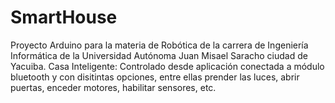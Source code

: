 # SmartHouse
Proyecto Arduino para la materia de Robótica de la carrera de Ingeniería Informática de la Universidad Autónoma Juan Misael Saracho ciudad de Yacuiba.
Casa Inteligente:
Controlado desde aplicación conectada a módulo bluetooth y con disitintas opciones, entre ellas prender las luces, abrir puertas, enceder motores, habilitar sensores, etc.

